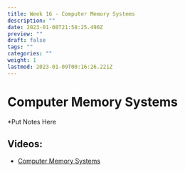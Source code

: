 ```yaml
---
title: Week 16 - Computer Memory Systems
description: ""
date: 2023-01-08T21:58:25.490Z
preview: ""
draft: false
tags: ""
categories: ""
weight: 1
lastmod: 2023-01-09T00:16:26.221Z
---
```

# Computer Memory Systems
*Put Notes Here

## Videos:
- [Computer Memory Systems](https://youtu.be/u-1f2lUKGwY)
